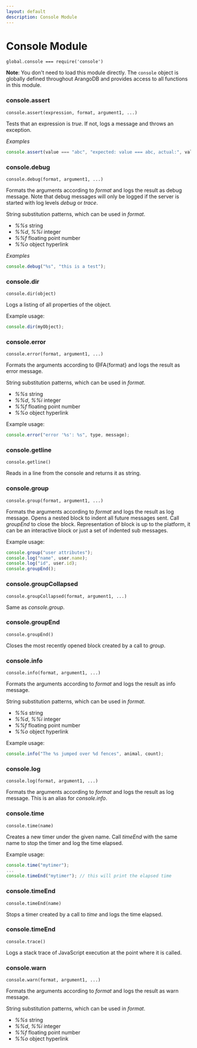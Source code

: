 ```yaml
---
layout: default
description: Console Module
---
```

Console Module
==============

`global.console === require('console')`

**Note**: You don't need to load this module directly. The `console` object is globally defined throughout ArangoDB and provides access to all functions in this module.

### console.assert

`console.assert(expression, format, argument1, ...)`

Tests that an expression is *true*. If not, logs a message and throws
an exception.

*Examples*

```js
console.assert(value === "abc", "expected: value === abc, actual:", value);
```

### console.debug

`console.debug(format, argument1, ...)`

Formats the arguments according to *format* and logs the result as
debug message. Note that debug messages will only be logged if the
server is started with log levels *debug* or *trace*.

String substitution patterns, which can be used in *format*.

* *%%s* string
* *%%d*, *%%i* integer
* *%%f* floating point number
* *%%o* object hyperlink

*Examples*

```js
console.debug("%s", "this is a test");
```

### console.dir

`console.dir(object)`

Logs a listing of all properties of the object.

Example usage:
```js
console.dir(myObject);
```

### console.error

`console.error(format, argument1, ...)`

Formats the arguments according to @FA{format} and logs the result as
error message.

String substitution patterns, which can be used in *format*.

* *%%s* string
* *%%d*, *%%i* integer
* *%%f* floating point number
* *%%o* object hyperlink

Example usage:
```js
console.error("error '%s': %s", type, message);
```

### console.getline

`console.getline()`

Reads in a line from the console and returns it as string.

### console.group

`console.group(format, argument1, ...)`

Formats the arguments according to *format* and logs the result as
log message. Opens a nested block to indent all future messages
sent. Call *groupEnd* to close the block. Representation of block
is up to the platform, it can be an interactive block or just a set of
indented sub messages.

Example usage:

```js
console.group("user attributes");
console.log("name", user.name);
console.log("id", user.id);
console.groupEnd();
```

### console.groupCollapsed

`console.groupCollapsed(format, argument1, ...)`

Same as *console.group*.

### console.groupEnd

`console.groupEnd()`

Closes the most recently opened block created by a call to *group*.

### console.info

`console.info(format, argument1, ...)`

Formats the arguments according to *format* and logs the result as
info message.

String substitution patterns, which can be used in *format*.

* *%%s* string
* *%%d*, *%%i* integer
* *%%f* floating point number
* *%%o* object hyperlink

Example usage:
```js
console.info("The %s jumped over %d fences", animal, count);
```

### console.log

`console.log(format, argument1, ...)`

Formats the arguments according to *format* and logs the result as
log message. This is an alias for *console.info*.

### console.time

`console.time(name)`

Creates a new timer under the given name. Call *timeEnd* with the
same name to stop the timer and log the time elapsed.

Example usage:

```js
console.time("mytimer");
...
console.timeEnd("mytimer"); // this will print the elapsed time
```

### console.timeEnd

`console.timeEnd(name)`

Stops a timer created by a call to *time* and logs the time elapsed. 

### console.timeEnd

`console.trace()`

Logs a stack trace of JavaScript execution at the point where it is
called. 

### console.warn

`console.warn(format, argument1, ...)`

Formats the arguments according to *format* and logs the result as
warn message.

String substitution patterns, which can be used in *format*.

* *%%s* string
* *%%d*, *%%i* integer
* *%%f* floating point number
* *%%o* object hyperlink